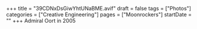 +++
title = "39CDNxDsGiwYhtUNaBME.avif"
draft = false
tags = ["Photos"]
categories = ["Creative Engineering"]
pages = ["Moonrockers"]
startDate = ""
+++
Admiral Oort in 2005
